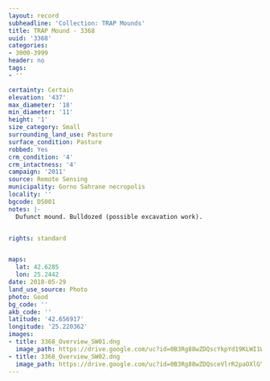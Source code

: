 ```yaml
---
layout: record
subheadline: 'Collection: TRAP Mounds'
title: TRAP Mound - 3368
uuid: '3368'
categories:
- 3000-3999
header: no
tags:
- ''

certainty: Certain
elevation: '437'
max_diameter: '18'
min_diameter: '11'
height: '1'
size_category: Small
surrounding_land_use: Pasture
surface_condition: Pasture
robbed: Yes
crm_condition: '4'
crm_intactness: '4'
campaign: '2011'
source: Remote Sensing
municipality: Gorno Sahrane necropolis
locality: ''
bgcode: DS001
notes: |-
  Dufunct mound. Bulldozed (possible excavation work).


rights: standard


maps:
  lat: 42.6285
  lon: 25.2442
date: 2018-05-29
land_use_source: Photo
photo: Good
bg_code: ''
akb_code: ''
latitude: '42.656917'
longitude: '25.220362'
images:
- title: 3368_Overview_SW01.dng
  image_path: https://drive.google.com/uc?id=0B3Rg88wZDQscYkpYd19KLWI1WmM
- title: 3368_Overview_SW02.dng
  image_path: https://drive.google.com/uc?id=0B3Rg88wZDQsceVlrR2paOXlGYnc
---
```

